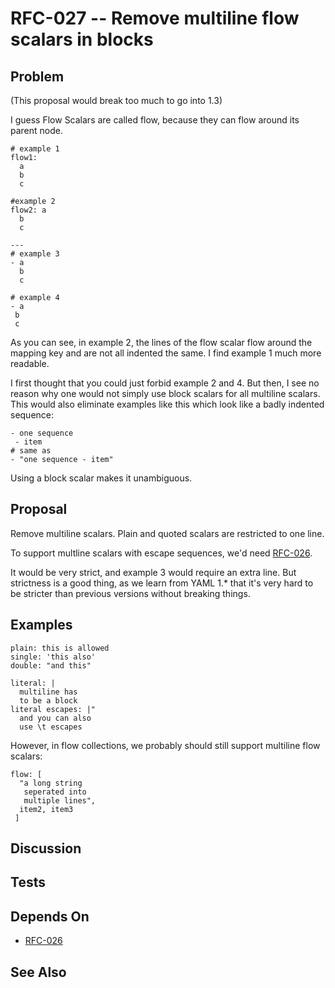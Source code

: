 # RFC-027 -- Remove multiline flow scalars in blocks

## Problem

(This proposal would break too much to go into 1.3)

I guess Flow Scalars are called flow, because they can flow around its parent node.

```
# example 1
flow1:
  a
  b
  c

#example 2
flow2: a
  b
  c

---
# example 3
- a
  b
  c

# example 4
- a
 b
 c
```

As you can see, in example 2, the lines of the flow scalar flow around the mapping key and are not all indented the same.
I find example 1 much more readable.

I first thought that you could just forbid example 2 and 4.
But then, I see no reason why one would not simply use block scalars for all multiline scalars.
This would also eliminate examples like this which look like a badly indented sequence:

```
- one sequence
 - item
# same as
- "one sequence - item"
```

Using a block scalar makes it unambiguous.

## Proposal

Remove multiline scalars.
Plain and quoted scalars are restricted to one line.

To support multline scalars with escape sequences, we'd need [RFC-026](RFC-026.md).

It would be very strict, and example 3 would require an extra line.
But strictness is a good thing, as we learn from YAML 1.* that it's very hard to be stricter than previous versions without breaking things.

## Examples

```
plain: this is allowed
single: 'this also'
double: "and this"

literal: |
  multiline has
  to be a block
literal escapes: |"
  and you can also
  use \t escapes
```

However, in flow collections, we probably should still support multiline flow scalars:

```
flow: [
  "a long string
   seperated into
   multiple lines",
  item2, item3
 ]
```

## Discussion


## Tests

## Depends On

* [RFC-026](RFC-026.md)

## See Also


